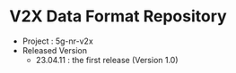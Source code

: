 # V2X Data Format Repository
- Project : 5g-nr-v2x
- Released Version
  + 23.04.11 : the first release (Version 1.0)
